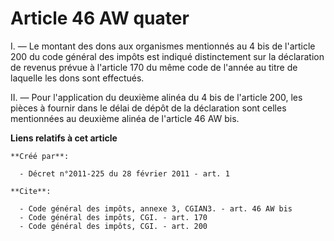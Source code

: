 # Article 46 AW quater

I. ― Le montant des dons aux organismes mentionnés au 4 bis de l'article 200 du code général des impôts est indiqué
distinctement sur la déclaration de revenus prévue à l'article 170 du même code de l'année au titre de laquelle les dons sont
effectués. 

II. ― Pour l'application du deuxième alinéa du 4 bis de l'article 200, les pièces à fournir dans le délai de dépôt de la
déclaration sont celles mentionnées au deuxième alinéa de l'article 46 AW bis.

**Liens relatifs à cet article**

	**Créé par**:

	  - Décret n°2011-225 du 28 février 2011 - art. 1

	**Cite**:

	  - Code général des impôts, annexe 3, CGIAN3. - art. 46 AW bis
	  - Code général des impôts, CGI. - art. 170
	  - Code général des impôts, CGI. - art. 200
